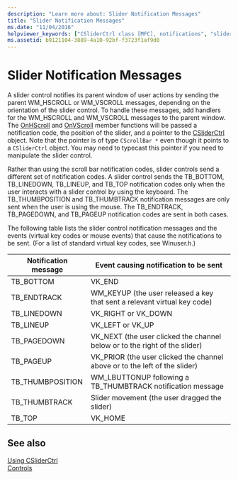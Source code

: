 ```yaml
---
description: "Learn more about: Slider Notification Messages"
title: "Slider Notification Messages"
ms.date: "11/04/2016"
helpviewer_keywords: ["CSliderCtrl class [MFC], notifications", "slider controls [MFC], notification messages", "messages, notification", "notifications [MFC], CSliderCtrl"]
ms.assetid: b9121104-3889-4a10-92bf-f3723f1af9d0
---
```

# Slider Notification Messages

A slider control notifies its parent window of user actions by sending the parent WM_HSCROLL or WM_VSCROLL messages, depending on the orientation of the slider control. To handle these messages, add handlers for the WM_HSCROLL and WM_VSCROLL messages to the parent window. The [OnHScroll](../mfc/reference/cwnd-class.md#onhscroll) and [OnVScroll](../mfc/reference/cwnd-class.md#onvscroll) member functions will be passed a notification code, the position of the slider, and a pointer to the [CSliderCtrl](../mfc/reference/csliderctrl-class.md) object. Note that the pointer is of type `CScrollBar *` even though it points to a `CSliderCtrl` object. You may need to typecast this pointer if you need to manipulate the slider control.

Rather than using the scroll bar notification codes, slider controls send a different set of notification codes. A slider control sends the TB_BOTTOM, TB_LINEDOWN, TB_LINEUP, and TB_TOP notification codes only when the user interacts with a slider control by using the keyboard. The TB_THUMBPOSITION and TB_THUMBTRACK notification messages are only sent when the user is using the mouse. The TB_ENDTRACK, TB_PAGEDOWN, and TB_PAGEUP notification codes are sent in both cases.

The following table lists the slider control notification messages and the events (virtual key codes or mouse events) that cause the notifications to be sent. (For a list of standard virtual key codes, see Winuser.h.)

|Notification message|Event causing notification to be sent|
|--------------------------|-------------------------------------------|
|TB_BOTTOM|VK_END|
|TB_ENDTRACK|WM_KEYUP (the user released a key that sent a relevant virtual key code)|
|TB_LINEDOWN|VK_RIGHT or VK_DOWN|
|TB_LINEUP|VK_LEFT or VK_UP|
|TB_PAGEDOWN|VK_NEXT (the user clicked the channel below or to the right of the slider)|
|TB_PAGEUP|VK_PRIOR (the user clicked the channel above or to the left of the slider)|
|TB_THUMBPOSITION|WM_LBUTTONUP following a TB_THUMBTRACK notification message|
|TB_THUMBTRACK|Slider movement (the user dragged the slider)|
|TB_TOP|VK_HOME|

## See also

[Using CSliderCtrl](../mfc/using-csliderctrl.md)<br/>
[Controls](../mfc/controls-mfc.md)

